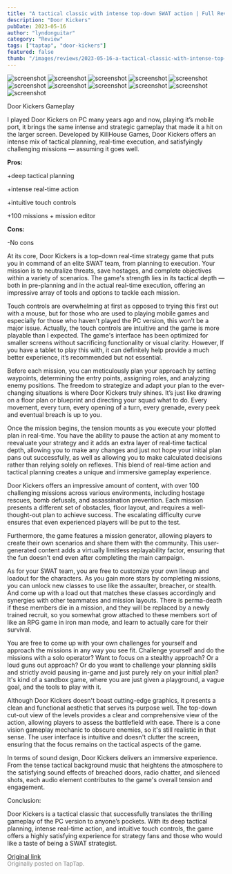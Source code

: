 ```yaml
---
title: "A tactical classic with intense top-down SWAT action | Full Review - Door Kickers"
description: "Door Kickers"
pubDate: 2023-05-16
author: "lyndonguitar"
category: "Review"
tags: ["taptap", "door-kickers"]
featured: false
thumb: "/images/reviews/2023-05-16-a-tactical-classic-with-intense-top-down-swat-action--full-review---door-kickers-0.avif"
---
```


<div class="gallery">
  <img src="/images/reviews/2023-05-16-a-tactical-classic-with-intense-top-down-swat-action--full-review---door-kickers-0.avif" alt="screenshot" />
  <img src="/images/reviews/2023-05-16-a-tactical-classic-with-intense-top-down-swat-action--full-review---door-kickers-1.avif" alt="screenshot" />
  <img src="/images/reviews/2023-05-16-a-tactical-classic-with-intense-top-down-swat-action--full-review---door-kickers-2.avif" alt="screenshot" />
  <img src="/images/reviews/2023-05-16-a-tactical-classic-with-intense-top-down-swat-action--full-review---door-kickers-3.avif" alt="screenshot" />
  <img src="/images/reviews/2023-05-16-a-tactical-classic-with-intense-top-down-swat-action--full-review---door-kickers-4.avif" alt="screenshot" />
  <img src="/images/reviews/2023-05-16-a-tactical-classic-with-intense-top-down-swat-action--full-review---door-kickers-5.avif" alt="screenshot" />
  <img src="/images/reviews/2023-05-16-a-tactical-classic-with-intense-top-down-swat-action--full-review---door-kickers-6.avif" alt="screenshot" />
  <img src="/images/reviews/2023-05-16-a-tactical-classic-with-intense-top-down-swat-action--full-review---door-kickers-7.avif" alt="screenshot" />
  <img src="/images/reviews/2023-05-16-a-tactical-classic-with-intense-top-down-swat-action--full-review---door-kickers-8.avif" alt="screenshot" />
  <img src="/images/reviews/2023-05-16-a-tactical-classic-with-intense-top-down-swat-action--full-review---door-kickers-9.avif" alt="screenshot" />
  <img src="/images/reviews/2023-05-16-a-tactical-classic-with-intense-top-down-swat-action--full-review---door-kickers-10.avif" alt="screenshot" />
</div>

Door Kickers
Gameplay

I played Door Kickers on PC many years ago and now, playing it’s mobile port, it brings the same intense and strategic gameplay that made it a hit on the larger screen. Developed by KillHouse Games, Door Kickers offers an intense mix of tactical planning, real-time execution, and satisfyingly challenging missions — assuming it goes well.


**Pros:**


+deep tactical planning

+intense real-time action

+intuitive touch controls

+100 missions + mission editor


**Cons:**


-No cons

At its core, Door Kickers is a top-down real-time strategy game that puts you in command of an elite SWAT team, from planning to execution. Your mission is to neutralize threats, save hostages, and complete objectives within a variety of scenarios. The game's strength lies in its tactical depth — both in pre-planning and in the actual real-time execution, offering an impressive array of tools and options to tackle each mission.

Touch controls are overwhelming at first as opposed to trying this first out with a mouse, but for those who are used to playing mobile games and especially for those who haven't played the PC version, this won’t be a major issue. Actually, the touch controls are intuitive and the game is more playable than I expected. The game's interface has been optimized for smaller screens without sacrificing functionality or visual clarity. However, If you have a tablet to play this with, it can definitely help provide a much better experience, it’s recommended but not essential.

Before each mission, you can meticulously plan your approach by setting waypoints, determining the entry points, assigning roles, and analyzing enemy positions. The freedom to strategize and adapt your plan to the ever-changing situations is where Door Kickers truly shines. It’s just like drawing on a floor plan or blueprint and directing your squad what to do. Every movement, every turn, every opening of a turn, every grenade, every peek and eventual breach is up to you.

Once the mission begins, the tension mounts as you execute your plotted plan in real-time. You have the ability to pause the action at any moment to reevaluate your strategy and it adds an extra layer of real-time tactical depth, allowing you to make any changes and just not hope your initial plan pans out successfully, as well as allowing you to make calculated decisions rather than relying solely on reflexes. This blend of real-time action and tactical planning creates a unique and immersive gameplay experience.

Door Kickers offers an impressive amount of content, with over 100 challenging missions across various environments, including hostage rescues, bomb defusals, and assassination prevention. Each mission presents a different set of obstacles, floor layout, and requires a well-thought-out plan to achieve success. The escalating difficulty curve ensures that even experienced players will be put to the test.

Furthermore, the game features a mission generator, allowing players to create their own scenarios and share them with the community. This user-generated content adds a virtually limitless replayability factor, ensuring that the fun doesn't end even after completing the main campaign.

As for your SWAT team, you are free to customize your own lineup and loadout for the characters. As you gain more stars by completing missions, you can unlock new classes to use like the assaulter, breacher, or stealth. And come up with a load out that matches these classes accordingly and synergies with other teammates and mission layouts. There is perma-death if these members die in a mission, and they will be replaced by a newly trained recruit, so you somewhat grow attached to these members sort of like an RPG game in iron man mode, and learn to actually care for their survival.

You are free to come up with your own challenges for yourself and approach the missions in any way you see fit. Challenge yourself and do the missions with a solo operator? Want to focus on a stealthy approach? Or a loud guns out approach? Or do you want to challenge your planning skills and strictly avoid pausing in-game and just purely rely on your initial plan? It's kind of a sandbox game, where you are just given a playground, a vague goal, and the tools to play with it.

Although Door Kickers doesn't boast cutting-edge graphics, it presents a clean and functional aesthetic that serves its purpose well. The top-down cut-out view of the levels provides a clear and comprehensive view of the action, allowing players to assess the battlefield with ease. There is a cone vision gameplay mechanic to obscure enemies, so it's still realistic in that sense. The user interface is intuitive and doesn't clutter the screen, ensuring that the focus remains on the tactical aspects of the game.

In terms of sound design, Door Kickers delivers an immersive experience. From the tense tactical background music that heightens the atmosphere to the satisfying sound effects of breached doors, radio chatter, and silenced shots, each audio element contributes to the game's overall tension and engagement.

Conclusion:

Door Kickers is a tactical classic that successfully translates the thrilling gameplay of the PC version to anyone’s pockets. With its deep tactical planning, intense real-time action, and intuitive touch controls, the game offers a highly satisfying experience for strategy fans and those who would like a taste of being a SWAT strategist.

[Original link](https://www.taptap.io/post/5456322)<br><span style="font-size: 0.95em; color: #888;">Originally posted on TapTap.</span>
